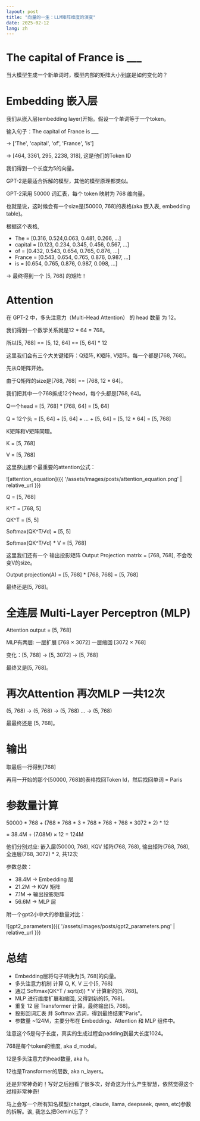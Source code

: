 ```yaml
---
layout: post
title: "向量的一生：LLM矩阵维度的演变"
date: 2025-02-12
lang: zh
---
```


# The capital of France is ___

当大模型生成一个新单词时，模型内部的矩阵大小到底是如何变化的？

# Embedding 嵌入层

我们从嵌入层(embedding layer)开始。假设一个单词等于一个token。

输入句子：The capital of France is ___

-> ['The', 'capital', 'of', 'France', 'is']

-> [464, 3361, 295, 2238, 318], 这是他们的Token ID

我们得到一个长度为5的向量。

GPT-2是最适合拆解的模型，其他的模型原理都类似。

GPT-2采用 50000 词汇表，每个 token 映射为 768 维向量。

也就是说，这时候会有一个size是[50000, 768]的表格(aka 嵌入表, embedding table)。

根据这个表格,
- The     = [0.316, 0.524,0.063, 0.481, 0.266, …]
- capital = [0.123, 0.234, 0.345, 0.456, 0.567, …]
- of      = [0.432, 0.543, 0.654, 0.765, 0.876, …]
- France  = [0.543, 0.654, 0.765, 0.876, 0.987, …]
- is      = [0.654, 0.765, 0.876, 0.987, 0.098, …]

-> 最终得到一个 [5, 768] 的矩阵！

# Attention

在 GPT-2 中，多头注意力（Multi-Head Attention） 的 head 数量 为 12。

我们得到一个数学关系就是12 * 64 = 768。

所以[5, 768] == [5, 12, 64] == [5, 64] * 12

这里我们会有三个大关键矩阵：Q矩阵, K矩阵, V矩阵。每一个都是[768, 768]。

先从Q矩阵开始。

由于Q矩阵的size是[768, 768] == [768, 12 * 64]。

我们把其中一个768拆成12个head，每个头都是[768, 64]。

Q一个head = [5, 768] * [768, 64] = [5, 64]

Q = 12个头 = [5, 64] + [5, 64] + ... + [5, 64] = [5, 12 * 64] = [5, 768]

K矩阵和V矩阵同理。

K = [5, 768]

V = [5, 768]

这里祭出那个最重要的attention公式：

![attention_equation]({{ '/assets/images/posts/attention_equation.png' | relative_url }})

Q = [5, 768]

K^T = [768, 5]

QK^T = [5, 5]

Softmax(QK^T/√d) = [5, 5]

Softmax(QK^T/√d) * V = [5, 768]

这里我们还有一个 输出投影矩阵 Output Projection matrix = [768, 768], 不会改变V的size。

Output projection(A) = [5, 768] * [768, 768] = [5, 768]

最终还是[5, 768]。

# 全连层 Multi-Layer Perceptron (MLP)

Attention output = [5, 768]

MLP有两层: 一层扩展 [768 × 3072] 一层缩回 [3072 × 768]

变化：[5, 768] -> [5, 3072] -> [5, 768] 

最终又是[5, 768]。

# 再次Attention 再次MLP 一共12次
(5, 768) -> (5, 768) -> (5, 768) … -> (5, 768)

最最终还是 [5, 768]。

# 输出

取最后一行得到[768]

再用一开始的那个[50000, 768]的表格找回Token Id，然后找回单词 = Paris


# 参数量计算

50000 * 768 + (768 * 768 * 3 + 768 * 768 + 768 * 3072 * 2) * 12 

= 38.4M + (7.08M) × 12 = 124M

他们分别对应: 嵌入层(50000, 768), KQV 矩阵(768, 768), 输出矩阵(768, 768), 全连层(768, 3072) * 2, 共12次

参数总数：
- 38.4M → Embedding 层
- 21.2M → KQV 矩阵
- 7.1M → 输出投影矩阵
- 56.6M → MLP 层

附一个gpt2小中大的参数量对比：

![gpt2_parameters]({{ '/assets/images/posts/gpt2_parameters.png' | relative_url }})

# 总结
- Embedding层将句子转换为[5, 768]的向量。
- 多头注意力机制 计算 Q, K, V 三个[5, 768]
- 通过 Softmax(QK^T / sqrt(d)) * V 计算新的[5, 768]。
- MLP 进行维度扩展和缩回, 又得到新的[5, 768]。
- 重复 12 层 Transformer 计算，最终输出[5, 768]。
- 投影回词汇表 并 Softmax 选词，得到最终结果"Paris"。
- 参数量 ~124M，主要分布在 Embedding、Attention 和 MLP 组件中。


注意这个5是句子长度，真实的生成过程会padding到最大长度1024。

768是每个token的维度, aka d_model。

12是多头注意力的head数量, aka h。

12也是Transformer的层数, aka n_layers。

还是非常神奇的！写好之后回看了很多次，好奇这为什么产生智慧，依然觉得这个过程非常神奇!

马上会写一个所有知名模型(chatgpt, claude, llama, deepseek, qwen, etc)参数的拆解。诶, 我怎么把Gemini忘了？

